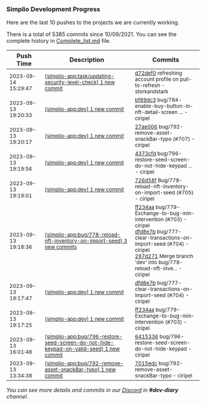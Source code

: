 
### Simplio Development Progress

Here are the last 10 pushes to the projects we are currently working.

There is a total of 5385 commits since 10/09/2021. You can see the complete history in
 [Complete_list.md](Complete_list.md) file.

| Push Time | Description | Commits |
| --- | --- | --- |
| <sub>2023-09-14 15:29:47</sub> | <sub>[[simplio-app:task/updating-security-level-check] 1 new commit](https://github.com/SimplioOfficial/simplio-app/commit/d72def090201f695569bed40d788c251b0bb1205)</sub> | <sub>[d72def0](https://github.com/SimplioOfficial/simplio-app/commit/d72def090201f695569bed40d788c251b0bb1205) refreshing account profile on pull-to-refresh - storkandstark</sub> |
| <sub>2023-09-13 19:20:33</sub> | <sub>[[simplio-app:dev] 1 new commit](https://github.com/SimplioOfficial/simplio-app/commit/bf89dc34f32e5e5024feb0343169b0cb3787df92)</sub> | <sub>[bf89dc3](https://github.com/SimplioOfficial/simplio-app/commit/bf89dc34f32e5e5024feb0343169b0cb3787df92) bug/784-enable-buy-button-in-nft-detail-screen ... - ciripel</sub> |
| <sub>2023-09-13 19:20:17</sub> | <sub>[[simplio-app:dev] 1 new commit](https://github.com/SimplioOfficial/simplio-app/commit/27ae006e47181f0c3faf3a4090a49b0b4e91b8ff)</sub> | <sub>[27ae006](https://github.com/SimplioOfficial/simplio-app/commit/27ae006e47181f0c3faf3a4090a49b0b4e91b8ff) bug/792-remove-asset-snackBar-typo (#707) - ciripel</sub> |
| <sub>2023-09-13 19:19:56</sub> | <sub>[[simplio-app:dev] 1 new commit](https://github.com/SimplioOfficial/simplio-app/commit/4373cfd2b0e1a378ef7005118ab81871de94dc08)</sub> | <sub>[4373cfd](https://github.com/SimplioOfficial/simplio-app/commit/4373cfd2b0e1a378ef7005118ab81871de94dc08) bug/796-restore-seed-screen-do-not-hide-keypad ... - ciripel</sub> |
| <sub>2023-09-13 19:19:01</sub> | <sub>[[simplio-app:dev] 1 new commit](https://github.com/SimplioOfficial/simplio-app/commit/726d58ff93604bbbbc41a9c4952304a1a51c3bb5)</sub> | <sub>[726d58f](https://github.com/SimplioOfficial/simplio-app/commit/726d58ff93604bbbbc41a9c4952304a1a51c3bb5) Bug/778-reload-nft-inventory-on-import-seed (#705) - ciripel</sub> |
| <sub>2023-09-13 19:18:36</sub> | <sub>[[simplio-app:bug/778-reload-nft-inventory-on-import-seed] 3 new commits](https://github.com/SimplioOfficial/simplio-app/compare/022b3ed35d8c...297d27159652)</sub> | <sub>[ff234aa](https://github.com/SimplioOfficial/simplio-app/commit/ff234aacf37a98e3006fb8294809abea6b069643) bug/779-Exchange-to-bug-min-intervention (#703) - ciripel<br>[dfd8e7b](https://github.com/SimplioOfficial/simplio-app/commit/dfd8e7b8b5e6254ed0f6055d9bb46ac5bf635ad9) bug/777-clear-transactions-on-import-seed (#704) - ciripel<br>[297d271](https://github.com/SimplioOfficial/simplio-app/commit/297d27159652aa60ccc938b703b70d9729319b66) Merge branch 'dev' into bug/778-reload-nft-inve... - ciripel</sub> |
| <sub>2023-09-13 19:17:47</sub> | <sub>[[simplio-app:dev] 1 new commit](https://github.com/SimplioOfficial/simplio-app/commit/dfd8e7b8b5e6254ed0f6055d9bb46ac5bf635ad9)</sub> | <sub>[dfd8e7b](https://github.com/SimplioOfficial/simplio-app/commit/dfd8e7b8b5e6254ed0f6055d9bb46ac5bf635ad9) bug/777-clear-transactions-on-import-seed (#704) - ciripel</sub> |
| <sub>2023-09-13 19:17:25</sub> | <sub>[[simplio-app:dev] 1 new commit](https://github.com/SimplioOfficial/simplio-app/commit/ff234aacf37a98e3006fb8294809abea6b069643)</sub> | <sub>[ff234aa](https://github.com/SimplioOfficial/simplio-app/commit/ff234aacf37a98e3006fb8294809abea6b069643) bug/779-Exchange-to-bug-min-intervention (#703) - ciripel</sub> |
| <sub>2023-09-13 16:01:48</sub> | <sub>[[simplio-app:bug/796-restore-seed-screen-do-not-hide-keypad-on-valid-seed] 1 new commit](https://github.com/SimplioOfficial/simplio-app/commit/64153362a6cc43d7e9cbf86a9f101208eae5063e)</sub> | <sub>[6415336](https://github.com/SimplioOfficial/simplio-app/commit/64153362a6cc43d7e9cbf86a9f101208eae5063e) bug/796-restore-seed-screen-do-not-hide-keypad - ciripel</sub> |
| <sub>2023-09-13 13:34:38</sub> | <sub>[[simplio-app:bug/792-remove-asset-snackBar-typo] 1 new commit](https://github.com/SimplioOfficial/simplio-app/commit/7015edc94e1fd25fa3025a9ecdd2fcf90c64a91d)</sub> | <sub>[7015edc](https://github.com/SimplioOfficial/simplio-app/commit/7015edc94e1fd25fa3025a9ecdd2fcf90c64a91d) bug/792-remove-asset-snackBar-typo - ciripel</sub> |

_You can see more details and commits in our [Discord](https://discord.gg/aKhjuwZmdP) in **#dev-diary** channel._
